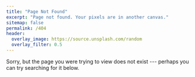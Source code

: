 ```yaml
---
title: "Page Not Found"
excerpt: "Page not found. Your pixels are in another canvas."
sitemap: false
permalink: /404
header:
  overlay_image: https://source.unsplash.com/random
  overlay_filter: 0.5
---
```


Sorry, but the page you were trying to view does not exist --- perhaps you can try searching for it below.

<script type="text/javascript">
  var GOOG_FIXURL_LANG = 'en';
  var GOOG_FIXURL_SITE = '{{ site.url }}'
</script>
<script type="text/javascript"
  src="//linkhelp.clients.google.com/tbproxy/lh/wm/fixurl.js">
</script>
